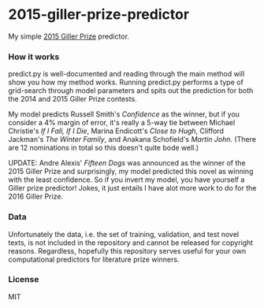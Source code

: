 # 2015-giller-prize-predictor

My simple [2015 Giller Prize](http://www.scotiabankgillerprize.ca/) predictor.

### How it works

predict.py is well-documented and reading through the main method will show you how my method works. Running predict.py performs a type of grid-search through model parameters and spits out the prediction for both the 2014 and 2015 Giller Prize contests.

My model predicts Russell Smith's _Confidence_ as the winner, but if you consider a 4% margin of error, it's really a 5-way tie between Michael Christie's _If I Fall, If I Die_, Marina Endicott's _Close to Hugh_, Clifford Jackman's _The Winter Family_, and Anakana Schofield's _Martin John_. (There are 12 nominations in total so this doesn't quite bode well.)

UPDATE: Andre Alexis' _Fifteen Dogs_ was announced as the winner of the 2015 Giller Prize and surprisingly, my model predicted this novel as winning with the least confidence. So if you invert my model, you have yourself a Giller prize predictor! Jokes, it just entails I have alot more work to do for the 2016 Giller Prize.

### Data

Unfortunately the data, i.e. the set of training, validation, and test novel texts, is not included in the repository and cannot be released for copyright reasons. Regardless, hopefully this repository serves useful for your own computational predictors for literature prize winners.

### License

MIT
